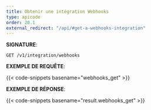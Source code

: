 ```yaml
---
title: Obtenir une intégration Webhooks
type: apicode
order: 20.1
external_redirect: "/api/#get-a-webhooks-integration"
---
```


**SIGNATURE**:

`GET /v1/integration/webhooks`

**EXEMPLE DE REQUÊTE**:

{{< code-snippets basename="webhooks_get" >}}

**EXEMPLE DE RÉPONSE**:

{{< code-snippets basename="result.webhooks_get" >}}
